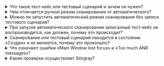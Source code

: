 <details><summary>Что такое тест-кейс или тестовый сценарий и зачем он нужен?</summary>

Тест-кейс — это записанная работа пользователя в приложении, чтобы не было необходимости каждый раз проводить руками одни и те же действия для проверки новой версии приложения. Достаточно один раз записать тестовый сценарий, и при каждом последующем автоматическом сканировании записанные действия будут воспроизводиться в приложении. Более подробная информация приведена в разделе <a href='https://help.stingray-mobile.ru/mergedProjects/ug/spisok_test_kejsov.htm'>Тест-кейсы</a> Руководства пользователя. 

</details>

<details><summary>Чем отличается ручной режим сканирования от автоматического?</summary>

При ручном сканировании работа с приложением (клики по кнопкам, ввод текста и т. д.) осуществляется пользователем в ручном режиме, после чего Stingray анализирует полученные в результате работы данные и выявляет уязвимости. Для автоматического режима необходимо записать тестовый сценарий, во время которого Stingray запишет все ваши действия в приложении и при автоматическом режиме сканирования самостоятельно воспроизведет все действия, имитируя работу реального пользователя. Более подробная информация о видах сканирования приведена в разделе <a href='https://help.stingray-mobile.ru/mergedProjects/ug/zapusk_skanirovaniya.htm'>Запуск сканирования</a> Руководства пользователя.

</details>

<details><summary>Можно ли запустить автоматический режим сканирования без записи тестового сценария?</summary>

Да, это можно сделать, используя CLI инструмента. В этом случае будут проведены динамические и статические проверки без анализа данных, которые генерируются при работе пользователя с приложением. Более подробная информация приведена в разделе <a href='https://help.stingray-mobile.ru/mergedProjects/ug/zapusk_skanirovaniya.htm#CLI'>Запуск сканирования из командной строки</a> Руководства пользователя.

</details>

<details><summary>При запуске автоматического сканирования записанный тест-кейс не воспроизводится, как должен, почему это происходит?</summary>

Так как запускаемое во время работы сканирования приложения подвергается вмешательству, скорость работы может немного уменьшаться. Для записи тестовых сценариев рекомендуется делать небольшую задержку в 2-3 секунды между действиями в интерфейсе приложения.

</details>

<details><summary>Сканирование или тестовый сценарий находится в состоянии «Создан» и не меняется, почему это произошло?</summary>

Запуск сканирования и запись тестового сценария используют сканирующие агенты. Сканирующий агент может обрабатывать одно сканирование или один тестовый сценарий и не может работать параллельно. В случае, если нет доступных агентов, сканирование или тестовый сценарий встают в очередь и ожидают, когда освободится подходящий агент. Для решения проблемы необходимо проверить, нет ли на данный момент работающих сканирований или записываемых сценариев и завершить их. Более подробная информация приведена в разделе <a href='https://help.stingray-mobile.ru/mergedProjects/ug/rezultaty_skanirovanij.htm'>Результаты сканирования</a> Руководства пользователя.

</details>

<details><summary>Что означают ошибки «Main Window lost focus» и «Too much ANR messages»?</summary>

При запуске сканирования или записи тестовых сценариев перед началом проводятся проверки, что основное окно приложения не перекрывается никакими сообщениями, диалоговыми окнами и т. д. Если за заданный временной интервал приложение не загрузилось и на экране отображается другое приложение, возникает ошибка «Main Window lost focus». Если же перекрывающее окно является системным сообщением об ошибке и количество этих ошибок выше заданного — сканирование не запускается с ошибкой «Too much ANR messages» (в этом случае рекомендуется перезагрузка сканирующего агента).

</details>

<details><summary>Какие проверки осуществляет Stingray?</summary>

На данный момент в Stingray реализованы практики SAST, DAST и IAST. Это означает, что выполняются проверки по декомпилированным исходникам, анализ взаимодействия приложения с системой и сторонними компонентами, а также имитация атак на приложения методом черного ящика. Полный список всех уязвимостей можно уточнить в документации. Обратитесь к разделу <a href='https://help.stingray-mobile.ru/mergedProjects/rg/guidelines_for_secure_application_development.htm'>Рекомендации по безопасной разработке</a> приложений Руководства пользователя.

</details>